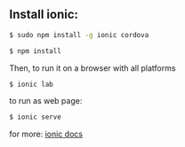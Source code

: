 ## Install ionic: 
```bash
$ sudo npm install -g ionic cordova
```
```bash
$ npm install
```


Then, to run it on a browser with all platforms
```bash
$ ionic lab
```

to run as web page:
```bash
$ ionic serve
```

for more:
[ionic docs](https://ionicframework.com/docs/) 
